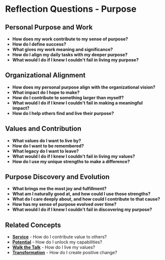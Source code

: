 # Reflection Questions - Purpose

## Personal Purpose and Work
- **How does my work contribute to my sense of purpose?**
- **How do I define success?**
- **What gives my work meaning and significance?**
- **How do I align my daily tasks with my deeper purpose?**
- **What would I do if I knew I couldn't fail in living my purpose?**

## Organizational Alignment
- **How does my personal purpose align with the organizational vision?**
- **What impact do I hope to make?**
- **How do I contribute to something larger than myself?**
- **What would I do if I knew I couldn't fail in making a meaningful impact?**
- **How do I help others find and live their purpose?**

## Values and Contribution
- **What values do I want to live by?**
- **How do I want to be remembered?**
- **What legacy do I want to leave?**
- **What would I do if I knew I couldn't fail in living my values?**
- **How do I use my unique strengths to make a difference?**

## Purpose Discovery and Evolution
- **What brings me the most joy and fulfillment?**
- **What am I naturally good at, and how could I use those strengths?**
- **What do I care deeply about, and how could I contribute to that cause?**
- **How has my sense of purpose evolved over time?**
- **What would I do if I knew I couldn't fail in discovering my purpose?**

## Related Concepts
- **[Service](../service/README.md)** - How do I contribute value to others?
- **[Potential](../potential/README.md)** - How do I unlock my capabilities?
- **[Walk the Talk](../walk-the-talk/README.md)** - How do I live my values?
- **[Transformation](../transformation/README.md)** - How do I create positive change?
